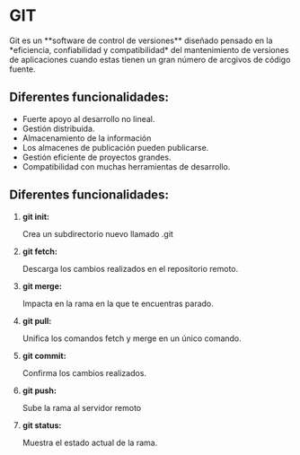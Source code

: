 # GIT
<p> Git es un **software de control de versiones** diseñado pensado en la *eficiencia, confiabilidad y compatibilidad* del mantenimiento de versiones de aplicaciones cuando estas tienen un gran número de arcgivos de código fuente.</p>

## Diferentes funcionalidades:
- Fuerte apoyo al desarrollo no lineal.
- Gestión distribuida.
- Almacenamiento de la información
- Los almacenes de publicación pueden publicarse.
- Gestión eficiente de proyectos grandes.
- Compatibilidad con muchas herramientas de desarrollo.

## Diferentes funcionalidades:
1. **git init:**
   <p>Crea un subdirectorio nuevo llamado .git</p>
2. **git fetch:**
   <p>Descarga los cambios realizados en el repositorio remoto.</p>
3. **git merge:**
   <p>Impacta en la rama en la que te encuentras parado.</p>
4. **git pull:**
   <p>Unifica los comandos fetch y merge en un único comando.</p>
5. **git commit:**
   <p>Confirma los cambios realizados.</p>
6. **git push:**
   <p>Sube la rama al servidor remoto</p>
7. **git status:**
   <p>Muestra el estado actual de la rama.</p>
